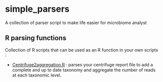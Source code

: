# simple_parsers
 A collection of parser script to make life easier for microbiome analyst

 ## R parsing functions 

 Collection of R scripts that can be used as an R function in your own scripts :

 * [Centrifuge2aggregation.R](Centrifuge2aggregation) : parses your centrifuge report file to add a complete and up to date taxonomy and aggregate the number of reads at each taxonomic level.
